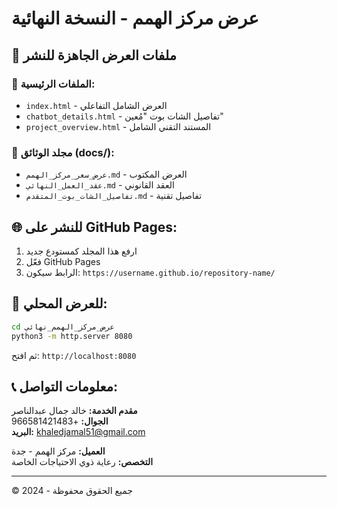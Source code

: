 # عرض مركز الهمم - النسخة النهائية

## 🎯 ملفات العرض الجاهزة للنشر

### 📄 الملفات الرئيسية:
- `index.html` - العرض الشامل التفاعلي
- `chatbot_details.html` - تفاصيل الشات بوت "مُعين"
- `project_overview.html` - المستند التقني الشامل

### 📁 مجلد الوثائق (docs/):
- `عرض_سعر_مركز_الهمم.md` - العرض المكتوب
- `عقد_العمل_النهائي.md` - العقد القانوني
- `تفاصيل_الشات_بوت_المتقدم.md` - تفاصيل تقنية

## 🌐 للنشر على GitHub Pages:

1. ارفع هذا المجلد كمستودع جديد
2. فعّل GitHub Pages
3. الرابط سيكون: `https://username.github.io/repository-name/`

## 📱 للعرض المحلي:

```bash
cd عرض_مركز_الهمم_نهائي
python3 -m http.server 8080
```

ثم افتح: `http://localhost:8080`

## 📞 معلومات التواصل:

**مقدم الخدمة:** خالد جمال عبدالناصر  
**الجوال:** +966581421483  
**البريد:** khaledjamal51@gmail.com  

**العميل:** مركز الهمم - جدة  
**التخصص:** رعاية ذوي الاحتياجات الخاصة

---

© 2024 - جميع الحقوق محفوظة

